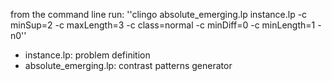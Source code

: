 from the command line run: ''clingo absolute_emerging.lp instance.lp -c minSup=2 -c maxLength=3 -c class=normal -c minDiff=0 -c minLength=1 -n0''
- instance.lp: problem definition
- absolute_emerging.lp: contrast patterns generator
